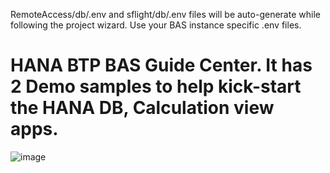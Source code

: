 RemoteAccess/db/.env and sflight/db/.env files will be auto-generate while following the project wizard. Use your BAS instance specific .env files.
# HANA BTP BAS Guide Center. It has 2 Demo samples to help kick-start the HANA DB, Calculation view apps. 
![image](https://github.com/Amit-A2Z/BTP-BAS-Guide-Center-2-Demo/assets/109400752/877ff7c8-db45-4ddd-8f10-bd1460b8ccda)
